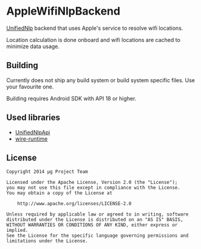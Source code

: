 AppleWifiNlpBackend
===================
[UnifiedNlp](https://github.com/microg/android_packages_apps_UnifiedNlp) backend that uses Apple's service to resolve wifi locations.

Location calculation is done onboard and wifi locations are cached to minimize data usage.

Building
--------
Currently does not ship any build system or build system specific files. Use your favourite one.

Building requires Android SDK with API 18 or higher.

Used libraries
--------------
-	[UnifiedNlpApi](https://github.com/microg/android_packages_apps_UnifiedNlp)
-	[wire-runtime](https://github.com/square/wire)

License
-------
    Copyright 2014 μg Project Team
    
    Licensed under the Apache License, Version 2.0 (the "License");
    you may not use this file except in compliance with the License.
    You may obtain a copy of the License at
    
        http://www.apache.org/licenses/LICENSE-2.0
    
    Unless required by applicable law or agreed to in writing, software
    distributed under the License is distributed on an "AS IS" BASIS,
    WITHOUT WARRANTIES OR CONDITIONS OF ANY KIND, either express or implied.
    See the License for the specific language governing permissions and
    limitations under the License.
